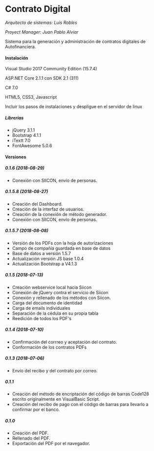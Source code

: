 ﻿# Contrato Digital
*Arquitecto de sistemas: Luis Robles*

*Proyect Manager: Juan Pablo Alviar*

Sistema para la generación y administración de contratos digitales de Autofinanciera.

#### Instalación
Visual Studio 2017 Community Edition (15.7.4)

ASP.NET Core 2.1.1 con SDK 2.1 (311)

C# 7.0

HTML5, CSS3, Javascript

Incluir los pasos de instalaciones y despligue en el servidor de linux

##### Librerias
+ jQuery 3.1.1
+ Bootstrap 4.1.1
+ iTextt 7.0 
+ FontAwesome 5.0.6


#### Versiones

##### 0.1.6 (2018-08-29)
+ Conexión con SIICON, envío de personas.

##### 0.1.5.8 (2018-08-27)
+ Creación del Dashboard.
+ Creación de la interfaz de usuarios.
+ Creación de la conexión de método generador.
+ Conexión con SIICON, envío de personas.

##### 0.1.5.7 (2018-08-08)
+ Versión de los PDFs con la hoja de autorizaciones
+ Campo de compañía guardada en base de datos
+ Base de datos a versión 1.5.7
+ Actualización versión JS base 1.0.4
+ Actualización Bootstrap a V4.1.3

##### 0.1.5 (2018-07-13)
+ Creación webservice local hacia Siicon
+ Conexión de jQuery contra el servicio de Siicon
+ Conexión y rellenado de los métodos con Siicon.
+ Carga del documento de identidad
+ Carga de emails individuales
+ Separación de la cédula en su propia tabla
+ Reedición de todos los PDF's

##### 0.1.4 (2018-07-10)
+ Confirmación del corrreo y aceptación del contrato.
+ Conformación de los contratos PDFs

##### 0.1.3 (2018-07-06)
+ Envío del recibo y del contrato por correo.

##### 0.1.1
+ Creación del método de encriptación del código de barras Code128 escrito originalmente en VisualBasic Script.
+ Creación del recibo de pago con el código de barras para llevarlo a confirmar por el banco.

##### 0.1.0
+ Creación del PDF.
+ Rellenado del PDF.
+ Exportación del PDF por el navegador.